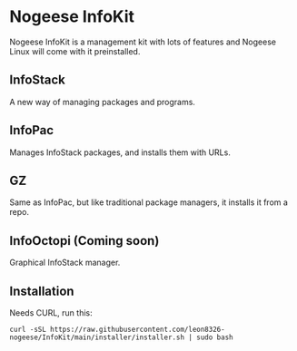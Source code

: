 # Nogeese InfoKit
Nogeese InfoKit is a management kit with lots of features and Nogeese Linux will come with it preinstalled.
## InfoStack
A new way of managing packages and programs.
## InfoPac
Manages InfoStack packages, and installs them with URLs.
## GZ
Same as InfoPac, but like traditional package managers, it installs it from a repo. 
## InfoOctopi (Coming soon)
Graphical InfoStack manager.
## Installation
Needs CURL, run this:

```
curl -sSL https://raw.githubusercontent.com/leon8326-nogeese/InfoKit/main/installer/installer.sh | sudo bash
```
